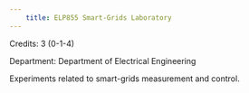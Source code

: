 ```yaml
---
    title: ELP855 Smart-Grids Laboratory
---
```

Credits: 3 (0-1-4)

Department: Department of Electrical Engineering

Experiments related to smart-grids measurement and control.